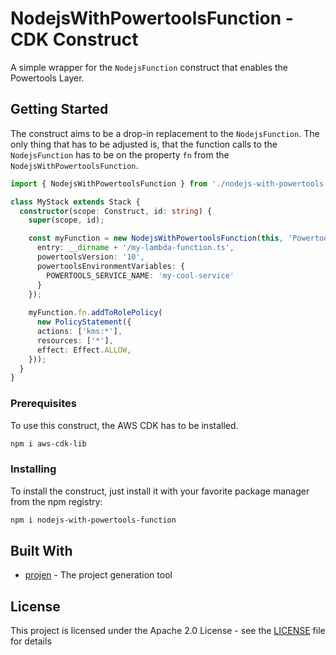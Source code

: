 # NodejsWithPowertoolsFunction - CDK Construct

A simple wrapper for the `NodejsFunction` construct that enables the Powertools Layer.

## Getting Started

The construct aims to be a drop-in replacement to the `NodejsFunction`. The only thing that has to be adjusted is, that 
the function calls to the `NodejsFunction` has to be on the property `fn` from the `NodejsWithPowertoolsFunction`.

```typescript
import { NodejsWithPowertoolsFunction } from './nodejs-with-powertools-function';

class MyStack extends Stack {
  constructor(scope: Construct, id: string) {
    super(scope, id);

    const myFunction = new NodejsWithPowertoolsFunction(this, 'PowertoolsFunction', {
      entry: __dirname + '/my-lambda-function.ts',
      powertoolsVersion: '10',
      powertoolsEnvironmentVariables: {
        POWERTOOLS_SERVICE_NAME: 'my-cool-service'
      }
    });
    
    myFunction.fn.addToRolePolicy(
      new PolicyStatement({
      actions: ['kms:*'],
      resources: ['*'],
      effect: Effect.ALLOW,
    }));
  }
}
```

### Prerequisites

To use this construct, the AWS CDK has to be installed.

```bash
npm i aws-cdk-lib
```

### Installing

To install the construct, just install it with your favorite package manager from the npm registry:

```bash
npm i nodejs-with-powertools-function 
```

## Built With

* [projen](https://projen.io/) - The project generation tool

## License

This project is licensed under the Apache 2.0 License - see the [LICENSE](LICENSE) file for details
